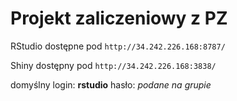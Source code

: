 # Projekt zaliczeniowy z PZ

RStudio dostępne pod `http://34.242.226.168:8787/`

Shiny dostępny pod `http://34.242.226.168:3838/`

domyślny login: **rstudio**
hasło: _podane na grupie_


